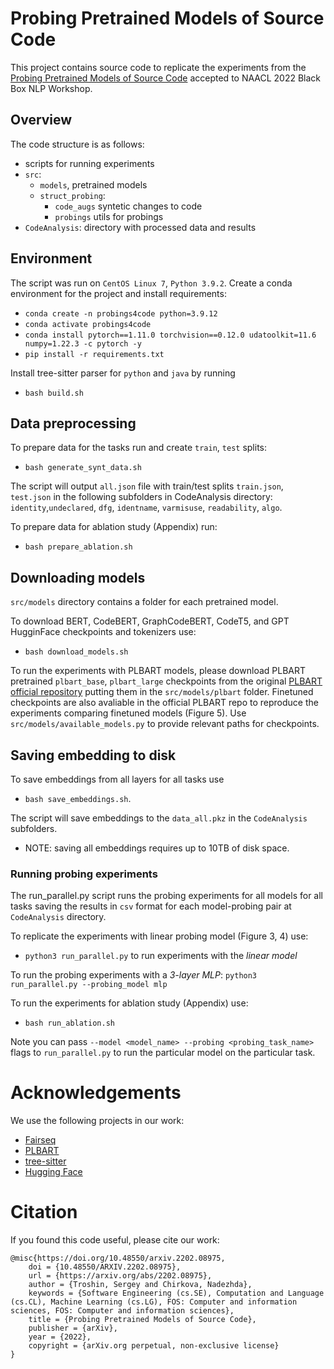 # Probing Pretrained Models of Source Code
This project contains source code to replicate the experiments from the [Probing Pretrained Models of Source Code](https://arxiv.org/abs/2202.08975) accepted to NAACL 2022 Black Box NLP Workshop.

## Overview
The code structure is as follows:
- scripts for running experiments
- `src`:
  - `models`, pretrained models
  - `struct_probing`:
    - `code_augs` syntetic changes to code
    - `probings` utils for probings
- `CodeAnalysis`: directory with processed data and results

## Environment
The script was run on `CentOS Linux 7`, `Python 3.9.2`.
Create a conda environment for the project and install requirements:
- `conda create -n probings4code python=3.9.12`
- `conda activate probings4code`
- `conda install pytorch==1.11.0 torchvision==0.12.0 udatoolkit=11.6 numpy=1.22.3 -c pytorch -y`
- `pip install -r requirements.txt`

Install tree-sitter parser for `python` and `java` by running 
-  `bash build.sh`

## Data preprocessing
To prepare data for the tasks run and create `train`, `test` splits: 
- `bash generate_synt_data.sh`

The script will output `all.json` file with train/test splits `train.json`, `test.json` in the following subfolders in CodeAnalysis directory: `identity`,`undeclared`, `dfg`, `identname`,  `varmisuse`, `readability`, `algo`.

To prepare data for ablation study (Appendix) run:
- `bash prepare_ablation.sh`

## Downloading models
`src/models` directory contains a folder for each pretrained model. 

To download BERT, CodeBERT, GraphCodeBERT, CodeT5, and GPT HugginFace checkpoints and tokenizers use:
  - `bash download_models.sh`

To run the experiments with PLBART models, please download PLBART pretrained `plbart_base`, `plbart_large` checkpoints from the original [PLBART official repository](https://github.com/wasiahmad/PLBART) putting them in the `src/models/plbart` folder. Finetuned checkpoints are also avaliable in the official PLBART repo to reproduce the experiments comparing finetuned models (Figure 5). Use `src/models/available_models.py` to provide relevant paths for checkpoints.

## Saving embedding to disk
To save embeddings from all layers for all tasks use 
- `bash save_embeddings.sh`. 

The script will save embeddings to the `data_all.pkz` in the `CodeAnalysis` subfolders.

- NOTE: saving all embeddings requires up to 10TB of disk space.

### Running probing experiments
The run_parallel.py script runs the probing experiments for all models for all tasks saving the results in `csv` format for each model-probing pair at `CodeAnalysis` directory.

To replicate the experiments with linear probing model (Figure 3, 4) use:
- `python3 run_parallel.py` to run experiments with the *linear model*

To run the probing experiments with a *3-layer MLP*:
`python3 run_parallel.py --probing_model mlp`

To run the experiments for ablation study (Appendix) use:
- `bash run_ablation.sh`

Note you can pass `--model <model_name> --probing <probing_task_name>` flags to `run_parallel.py` to run the particular model on the particular task.

# Acknowledgements
We use the following projects in our work:
- [Fairseq](https://github.com/pytorch/fairseq)
- [PLBART](https://github.com/wasiahmad/PLBART)
- [tree-sitter](https://tree-sitter.github.io/tree-sitter/)
- [Hugging Face](https://pypi.org/project/transformers/)

# Citation
If you found this code useful, please cite our work:
```
@misc{https://doi.org/10.48550/arxiv.2202.08975,
    doi = {10.48550/ARXIV.2202.08975},
    url = {https://arxiv.org/abs/2202.08975},
    author = {Troshin, Sergey and Chirkova, Nadezhda},
    keywords = {Software Engineering (cs.SE), Computation and Language (cs.CL), Machine Learning (cs.LG), FOS: Computer and information sciences, FOS: Computer and information sciences},
    title = {Probing Pretrained Models of Source Code},
    publisher = {arXiv},
    year = {2022},
    copyright = {arXiv.org perpetual, non-exclusive license}
}
```